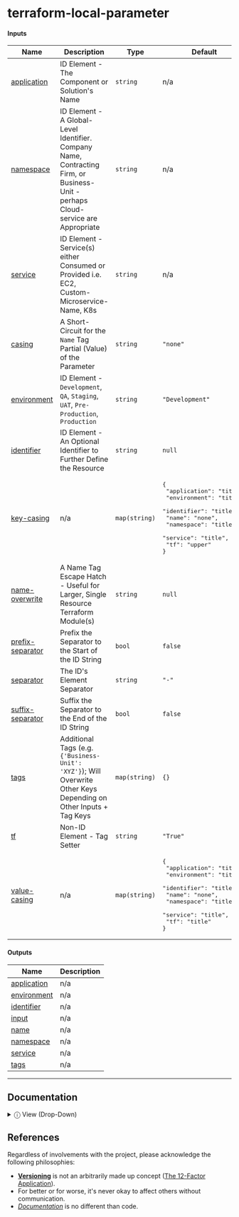 <!-- BEGIN_TF_DOCS -->
# terraform-local-parameter #
#### Inputs

| Name | Description | Type | Default | Required |
|------|-------------|------|---------|:--------:|
| <a name="input_application"></a> [application](#input_application) | ID Element - The Component or Solution's Name | `string` | n/a | yes |
| <a name="input_namespace"></a> [namespace](#input_namespace) | ID Element - A Global-Level Identifier. Company Name, Contracting Firm, or Business-Unit - perhaps Cloud-service are Appropriate | `string` | n/a | yes |
| <a name="input_service"></a> [service](#input_service) | ID Element - Service(s) either Consumed or Provided i.e. EC2, Custom-Microservice-Name, K8s | `string` | n/a | yes |
| <a name="input_casing"></a> [casing](#input_casing) | A Short-Circuit for the `Name` Tag Partial (Value) of the Parameter | `string` | `"none"` | no |
| <a name="input_environment"></a> [environment](#input_environment) | ID Element - `Development`, `QA`, `Staging`, `UAT`, `Pre-Production`, `Production` | `string` | `"Development"` | no |
| <a name="input_identifier"></a> [identifier](#input_identifier) | ID Element - An Optional Identifier to Further Define the Resource | `string` | `null` | no |
| <a name="input_key-casing"></a> [key-casing](#input_key-casing) | n/a | `map(string)` | <pre>{<br>  "application": "title",<br>  "environment": "title",<br>  "identifier": "title",<br>  "name": "none",<br>  "namespace": "title",<br>  "service": "title",<br>  "tf": "upper"<br>}</pre> | no |
| <a name="input_name-overwrite"></a> [name-overwrite](#input_name-overwrite) | A Name Tag Escape Hatch - Useful for Larger, Single Resource Terraform Module(s) | `string` | `null` | no |
| <a name="input_prefix-separator"></a> [prefix-separator](#input_prefix-separator) | Prefix the Separator to the Start of the ID String | `bool` | `false` | no |
| <a name="input_separator"></a> [separator](#input_separator) | The ID's Element Separator | `string` | `"-"` | no |
| <a name="input_suffix-separator"></a> [suffix-separator](#input_suffix-separator) | Suffix the Separator to the End of the ID String | `bool` | `false` | no |
| <a name="input_tags"></a> [tags](#input_tags) | Additional Tags (e.g. `{'Business-Unit': 'XYZ'}`); Will Overwrite Other Keys Depending on Other Inputs + Tag Keys | `map(string)` | `{}` | no |
| <a name="input_tf"></a> [tf](#input_tf) | Non-ID Element - Tag Setter | `string` | `"True"` | no |
| <a name="input_value-casing"></a> [value-casing](#input_value-casing) | n/a | `map(string)` | <pre>{<br>  "application": "title",<br>  "environment": "title",<br>  "identifier": "title",<br>  "name": "none",<br>  "namespace": "title",<br>  "service": "title",<br>  "tf": "title"<br>}</pre> | no |

#### Outputs

| Name | Description |
|------|-------------|
| <a name="output_application"></a> [application](#output_application) | n/a |
| <a name="output_environment"></a> [environment](#output_environment) | n/a |
| <a name="output_identifier"></a> [identifier](#output_identifier) | n/a |
| <a name="output_input"></a> [input](#output_input) | n/a |
| <a name="output_name"></a> [name](#output_name) | n/a |
| <a name="output_namespace"></a> [namespace](#output_namespace) | n/a |
| <a name="output_service"></a> [service](#output_service) | n/a |
| <a name="output_tags"></a> [tags](#output_tags) | n/a |


---

## Documentation ##

<details>
<summary> ⓘ View (Drop-Down) </summary>

Documentation is both programmatically and conventionally generated.

**Note** - Given the workflow between `git` & `pre-commit`, when creating
a new commit, ensure to run the following:

```bash
git commit -a --message "..."
```

If a commit shows as a **Failure**, ***such is the job of the pre-commit hook***.
Simply re-commit and then the repository should be able to be pushed to.

### Generating `tfvars` & `tfvars.json` ###

```bash
terraform-docs tfvars hcl "$(git rev-parse --show-toplevel)"

terraform-docs tfvars json "$(git rev-parse --show-toplevel)"
```

### `terraform-docs` ###

In order to install `terraform-docs`, ensure `brew` is installed (for MacOS systems), and run

```bash
brew install terraform-docs
```

If looking to upgrade:

```bash
brew uninstall terraform-docs
brew install terraform-docs
```

It's elected to use `brew uninstall` vs `brew upgrade` because old versions are then removed.

### `git` & `pre-commit` ###

Documentation is often a second thought; refer to the following steps to ensure documentation is always updated
upon `git commit`.

1. Install Pre-Commit
```bash
brew install pre-commit || pip install pre-commit
```
2. Check Installation + Version
```bash
pre-commit --version
```
3. Generate Configuration (`.pre-commit-config.yaml`)
4. Configure `git` hooks
```bash
pre-commit install
pre-commit install-hooks
```
- If any errors show:
```bash
git config --unset-all core.hooksPath
```

**Most Importantly**

> *`pre-commit install` should always be the first command after a project is cloned.*

</details>

## References ##

Regardless of involvements with the project, please acknowledge
the following philosophies:

- [**Versioning**](https://semver.org) is not an arbitrarily made up concept ([The 12-Factor Application](https://12factor.net/build-release-run)).
- For better or for worse, it's never okay to affect others without communication.
- *[Documentation](https://access.redhat.com/documentation/en-us/red_hat_enterprise_linux/4/html/introduction_to_system_administration/s1-philosophy-document)* is no different than code.
<!-- END_TF_DOCS -->